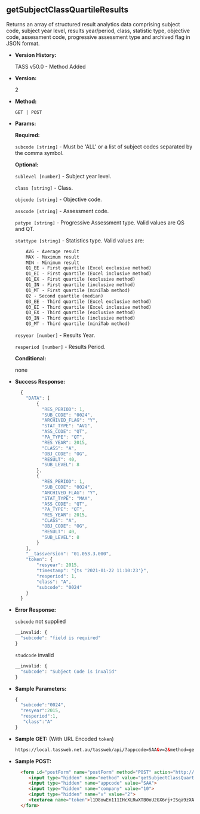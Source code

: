 

**getSubjectClassQuartileResults**
----
  Returns an array of structured result analytics data comprising subject code, subject year level, results year/period, class, statistic type, objective code, assessment code, progressive assessment type and archived flag in JSON format.

* **Version History:**

  TASS v50.0 - Method Added

* **Version:**

  2

* **Method:**

  `GET | POST`
  
*  **Params:**

   **Required:**

   `subcode [string]` -  Must be 'ALL' or a list of subject codes separated by the comma symbol.
   
   **Optional:**

   `sublevel [number]` - Subject year level.

   `class [string]` - Class.
   
   `objcode [string]` - Objective code.

   `asscode [string]` - Assessment code.

   `patype [string]` - Progressive Assessment type. Valid values are QS and QT.

   `stattype [string]` - Statistics type. Valid values are:

    ```HTML
        AVG - Average result
        MAX - Maximum result
        MIN - Minimum result
        Q1_EE - First quartile (Excel exclusive method)
        Q1_EI - First quartile (Excel inclusive method)
        Q1_EX - First quartile (exclusive method)
        Q1_IN - First quartile (inclusive method)
        Q1_MT - First quartile (miniTab method)
        Q2 - Second quartile (median)
        Q3_EE - Third quartile (Excel exclusive method)
        Q3_EI - Third quartile (Excel inclusive method)
        Q3_EX - Third quartile (exclusive method)
        Q3_IN - Third quartile (inclusive method)
        Q3_MT - Third quartile (miniTab method)
    ```

   `resyear [number]` - Results Year.

   `resperiod [number]` - Results Period.

   **Conditional:**
 
   none
   
* **Success Response:**

    ```javascript
      {
        "DATA": [
            {
              "RES_PERIOD": 1,
              "SUB_CODE": "0024",
              "ARCHIVED_FLAG": "Y",
              "STAT_TYPE": "AVG",
              "ASS_CODE": "QT",
              "PA_TYPE": "QT",
              "RES_YEAR": 2015,
              "CLASS": "A",
              "OBJ_CODE": "OG",
              "RESULT": 40,
              "SUB_LEVEL": 8
            },
            {
              "RES_PERIOD": 1,
              "SUB_CODE": "0024",
              "ARCHIVED_FLAG": "Y",
              "STAT_TYPE": "MAX",
              "ASS_CODE": "QT",
              "PA_TYPE": "QT",
              "RES_YEAR": 2015,
              "CLASS": "A",
              "OBJ_CODE": "OG",
              "RESULT": 40,
              "SUB_LEVEL": 8
            }
        ],
        "__tassversion": "01.053.3.000",
        "token": {
            "resyear": 2015,
            "timestamp": "{ts '2021-01-22 11:10:23'}",
            "resperiod": 1,
            "class": "A",
            "subcode": "0024"
        }
      }
    ```
 
* **Error Response:**

    `subcode` not supplied
    ```javascript
    __invalid: {
      "subcode": "field is required"
    }
    ```

    `studcode` invalid
    ```javascript
    __invalid: {
      "subcode": "Subject Code is invalid"
    }
    ```
    
* **Sample Parameters:**

  ```javascript
  {
    "subcode":"0024",
    "resyear":2015,
    "resperiod":1,
     "class":"A"
  }
  ```

* **Sample GET:** (With URL Encoded `token`)

  ```HTML
  https://local.tassweb.net.au/tassweb/api/?appcode=SAA&v=2&method=getSubjectClassQuartileResults&token=jUmqNx1ZSmKPTfQm2ozMk9ybMZB9NoDY5qz%2FLx0CI4NEJv%2FI8Akp0bVzbe2ZKuTvLOc9O%2FKOuirpgv%2FZoqci9wnZ58A0HOSRQmwbACHs7uZwkN6Z1x1YDLGwkroyRYuOasbdGcKwtMFrOP8N%2Fddw6uDU0IdUdhTQ%2BVp6jvwPmFQ%3D&company=10
  ```
  
* **Sample POST:**

  ```HTML
    <form id="postForm" name="postForm" method="POST" action="http://api.tasscloud.com.au/tassweb/api/">
       <input type="hidden" name="method" value="getSubjectClassQuartileResults">
       <input type="hidden" name="appcode" value="SAA">
       <input type="hidden" name="company" value="10">
       <input type="hidden" name="v" value="2">
       <textarea name="token">l1D8owEn111IHcXLRwXTB0oU2GX6rj+ISqa9zXA8We1Gqx9/zb+cbVFartivsDN/xGgAIIjtABAYfzYPqTCpLf3gb0nW3h/TrPFLMhAdNcVvHD0Gz4FkRj5jRAD1aAGQ</textarea>
    </form>
  ```
